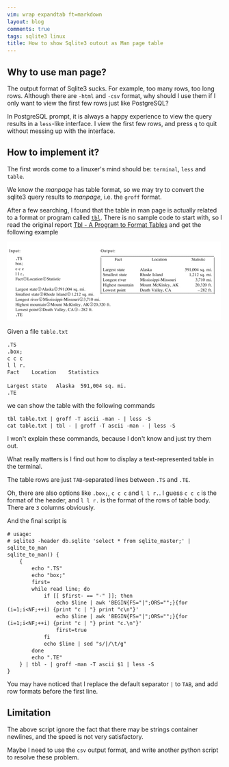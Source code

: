 ```yaml
---
vim: wrap expandtab ft=markdown
layout: blog
comments: true
tags: sqlite3 linux
title: How to show Sqlite3 outout as Man page table
---
```


## Why to use man page?

The output format of Sqlite3 sucks. For example, too many rows, too long rows. Although there are `-html` and `-csv` format, why should I use them if I only want to view the first few rows just like PostgreSQL?

In PostgreSQL prompt, it is always a happy experience to view the query results in a `less`-like interface. I view the first few rows, and press `q` to quit without messing up with the interface.

## How to implement it?

The first words come to a linuxer's mind should be: `terminal`, `less` and `table`.

We know the *manpage* has table format, so we may try to convert the sqlite3 query results to *manpage*, i.e. the `groff` format.

After a few searching, I found that the table in man page is actually related to a format or program called [`tbl`](https://linux.die.net/man/1/tbl). There is no sample code to start with, so I read the original report [Tbl - A Program to Format Tables](http://doc.cat-v.org/unix/v10/10thEdMan/tbl.pdf) and get the following example

![](../img/tbl.jpg)

Given a file `table.txt`

```
.TS
.box;
c c c
l l r.
Fact	Location	Statistics

Largest state	Alaska	591,004 sq. mi.
.TE
```

we can show the table with the following commands

```
tbl table.txt | groff -T ascii -man - | less -S
cat table.txt | tbl - | groff -T ascii -man - | less -S
```

I won't explain these commands, because I don't know and just try them out.

What really matters is I find out how to display a text-represented table in the terminal.

The table rows are just `TAB`-separated lines between `.TS` and `.TE`.

Oh, there are also options like `.box;`, `c c c` and `l l r.`. I guess `c c c` is the format of the header, and 
`l l r.` is the format of the rows of table body. There are `3` columns obviously.

And the final script is
```
# usage:
# sqlite3 -header db.sqlite 'select * from sqlite_master;' | sqlite_to_man
sqlite_to_man() {
	{
		echo ".TS"
		echo "box;"
		first=
		while read line; do
			if [[ $first- == "-" ]]; then
				echo $line | awk 'BEGIN{FS="|";ORS="";}{for (i=1;i<NF;++i) {print "c | "} print "c\n"}'
				echo $line | awk 'BEGIN{FS="|";ORS="";}{for (i=1;i<NF;++i) {print "c | "} print "c.\n"}'
				first=true
			fi
			echo $line | sed "s/|/\t/g"
		done
		echo ".TE"
	} | tbl - | groff -man -T ascii $1 | less -S
}
```

You may have noticed that I replace the default separator `|` to `TAB`, and add row formats before the first line.

## Limitation

The above script ignore the fact that there may be strings container newlines, and the speed is not very satisfactory.

Maybe I need to use the `csv` output format, and write another python script to resolve these problem.

